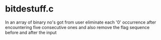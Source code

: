 # bitdestuff.c
In an array of binary no's got from user eliminate each '0' occurrence after encountering five consecutive ones and also remove the flag sequence before and after the input
